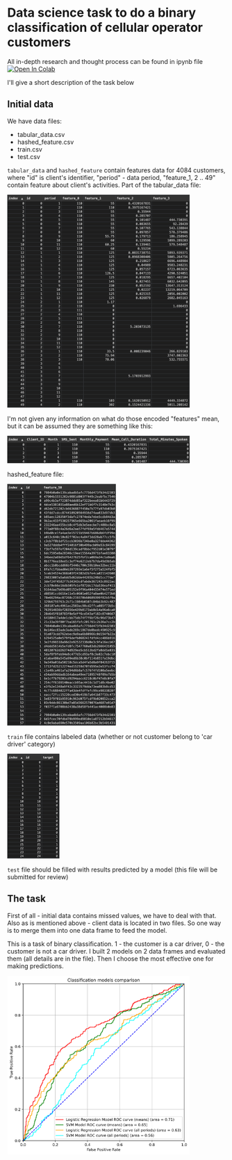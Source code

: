 # Data science task to do a binary classification of cellular operator customers
All in-depth research and thought process can be found in ipynb file [![Open In Colab](https://colab.research.google.com/assets/colab-badge.svg)](https://github.com/blastertec/cellular-operator-custormers-classification)

I'll give a short description of the task below

## Initial data
We have data files:
* tabular_data.csv
* hashed_feature.csv
* train.csv
* test.csv

`tabular_data` and `hashed_feature` contain features data for 4084 customers, where "id" is client's identifier, "period" - data period, "feature_1, 2 .. 49" contain feature about client's activities.
Part of the tabular_data file:
<p align="left">
  <img src="img/tabular_data.png" alt="initial tabular data" width="420"/>
</p>

I'm not given any information on what do those encoded "features" mean, but it can be assumed they are something like this:
<p align="left">
  <img src="img/readable_headings.png" alt="possible headings for the data table" width="420"/>
</p>

hashed_feature file:
 <p align="left">
   <img src="img/hashes.png" alt="hashed feature" width="250"/>
 </p>

`train` file contains labeled data (whether or not customer belong to 'car driver' category)  
 <p align="left">
   <img src="img/train_set.png" alt="labeled data" width="120"/>
 </p>

`test` file should be filled with results predicted by a model (this file will be submitted for review) 


## The task
First of all - initial data contains missed values, we have to deal with that. Also as is mentioned above - client data is located in two files. So one way is to merge them into one data frame to feed the model.

This is a task of binary classification. 1 - the customer is a car driver, 0 - the customer is not a car driver.
I built 2 models on 2 data frames and evaluated them (all details are in the file). Then I choose the most effective one for making predictions.
 <p align="left">
   <img src="img/ROC-AUC.png" alt="evaluating models" width="420"/>
 </p>



